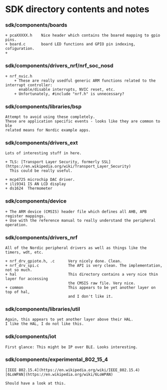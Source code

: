 SDK directory contents and notes
================================

### sdk/components/boards

	+ pcaXXXXX.h	Nice header which contains the boared mapping to gpio pins.
    + board.c		board LED functions and GPIO pin indexing, cofiguration.
    +

### sdk/components/drivers_nrf/nrf_soc_nosd

	+ nrf_nvic.h
		+ These are really usedful generic ARM functions related to the interrupt controller:
		  enable/disable interrupts, NVIC reset, etc.
		+ Unfortunately, #include "nrf.h" is unnecessary?

### sdk/components/libraries/bsp

	Attempt to avoid using these completely.
	These are application specific events - looks like they are common to ble
	related means for Nordic example apps.

### sdk/components/drivers_ext

	Lots of interesting stuff in here.

	+ TLS: [Transport Layer Security, formerly SSL](https://en.wikipedia.org/wiki/Transport_Layer_Security)
      This could be really useful.

	+ mcp4725 microchip DAC driver.
    + ili9341 IS AN LCD display
    + ds1624  Thermometer

### sdk/components/device

	+ The ARM device (CMSIS) header file which defines all AHB, APB register mappings.
    + Use with the reference manual to really understand the peripheral operation.

### sdk/components/drivers_nrf

	All of the Nordic peripheral drivers as well as things like the timers, wdt, etc.

	+ nrf_drv_gpiote.h, .c		Very nicely done. Clean.
    + nrf_drv_spi.c				The API is very clean. The implementation, not so much.
    + hal						This directory contains a very nice thin layer for accessing
								the CMSIS raw file. Very nice.
	+ common					This appears to be yet another layer on top of hal,
								and I don't like it.

### sdk/components/libraries/util

	Again, this appears to yet another layer above their HAL.
	I like the HAL, I do not like this.

### sdk/components/iot

	First glance: This might be IP over BLE. Looks interesting.

### sdk/components/experimental_802_15_4

	[IEEE 802.15.4](https://en.wikipedia.org/wiki/IEEE_802.15.4)
	[6LoWPAN](https://en.wikipedia.org/wiki/6LoWPAN)

	Should have a look at this.






